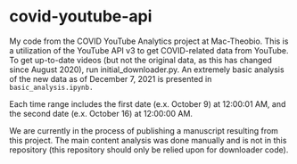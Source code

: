 # covid-youtube-api
My code from the COVID YouTube Analytics project at Mac-Theobio. This is a utilization of the YouTube API v3 to get COVID-related data from YouTube. To get up-to-date videos (but not the original data, as this has changed since August 2020), run initial_downloader.py. An extremely basic analysis of the new data as of December 7, 2021 is presented in `basic_analysis.ipynb.`

Each time range includes the first date (e.x. October 9) at 12:00:01 AM, and the second date (e.x. October 16) at 12:00:00 AM.

We are currently in the process of publishing a manuscript resulting from this project. The main content analysis was done manually and is not in this repository (this repository should only be relied upon for downloader code).


